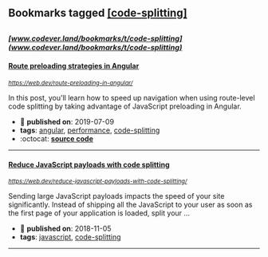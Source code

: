 ## Bookmarks tagged [[code-splitting]](https://www.codever.land/search?q=[code-splitting])

_<sup><sup>[www.codever.land/bookmarks/t/code-splitting](www.codever.land/bookmarks/t/code-splitting)</sup></sup>_
---
#### [Route preloading strategies in Angular](https://web.dev/route-preloading-in-angular/)
_<sup>https://web.dev/route-preloading-in-angular/</sup>_

In this post, you'll learn how to speed up navigation when using route-level code splitting by taking advantage of JavaScript preloading in Angular.
* :calendar: **published on**: 2019-07-09
* **tags**: [angular](../tagged/angular.md), [performance](../tagged/performance.md), [code-splitting](../tagged/code-splitting.md)
* :octocat: **[source code](https://github.com/mgechev/route-preloading-web-dev)**
---
#### [Reduce JavaScript payloads with code splitting](https://web.dev/reduce-javascript-payloads-with-code-splitting/)
_<sup>https://web.dev/reduce-javascript-payloads-with-code-splitting/</sup>_

Sending large JavaScript payloads impacts the speed of your site significantly. Instead of shipping all the JavaScript to your user as soon as the first page of your application is loaded, split your ...
* :calendar: **published on**: 2018-11-05
* **tags**: [javascript](../tagged/javascript.md), [code-splitting](../tagged/code-splitting.md)
---
